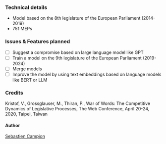### Technical details

- Model based on the 8th legislature of the European Parliament (2014-2019)
- 751 MEPs

### Issues & Features planned

- [ ] Suggest a compromise based on large language model like GPT
- [ ] Train a model on the 9th legislature of the European Parliament (2019-2024)
- [ ] Merge models
- [ ] Improve the model by using text embeddings based on language models like BERT or LLM

### Credits

Kristof, V., Grossglauser, M., Thiran, P., War of Words: The Competitive Dynamics of Legislative Processes, The Web Conference, April 20-24, 2020, Taipei, Taiwan

#### Author
[Sebastien Campion](scamp.fr) 
